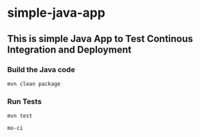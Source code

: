 # simple-java-app
## This is simple Java App to Test Continous Integration and Deployment

### Build the Java code
```mvn clean package```

### Run Tests
```mvn test```


```mo-ci```